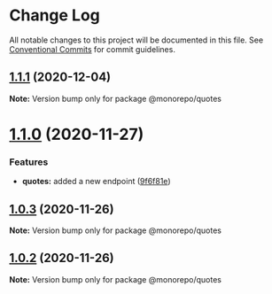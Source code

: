 # Change Log

All notable changes to this project will be documented in this file.
See [Conventional Commits](https://conventionalcommits.org) for commit guidelines.

## [1.1.1](https://github.com/karopolopoulos/a-song-of-monorepos-and-microservices/compare/@monorepo/quotes@1.1.0...@monorepo/quotes@1.1.1) (2020-12-04)

**Note:** Version bump only for package @monorepo/quotes





# [1.1.0](https://github.com/karopolopoulos/a-song-of-monorepos-and-microservices/compare/@monorepo/quotes@1.0.3...@monorepo/quotes@1.1.0) (2020-11-27)


### Features

* **quotes:** added a new endpoint ([9f6f81e](https://github.com/karopolopoulos/a-song-of-monorepos-and-microservices/commit/9f6f81e3f9f8be00d19f8e95d3acfbb9ae249387))





## [1.0.3](https://github.com/karopolopoulos/a-song-of-monorepos-and-microservices/compare/@monorepo/quotes@1.0.2...@monorepo/quotes@1.0.3) (2020-11-26)

**Note:** Version bump only for package @monorepo/quotes





## [1.0.2](https://github.com/karopolopoulos/a-song-of-monorepos-and-microservices/compare/@monorepo/quotes@1.0.1...@monorepo/quotes@1.0.2) (2020-11-26)

**Note:** Version bump only for package @monorepo/quotes
